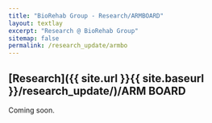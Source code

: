 ```yaml
---
title: "BioRehab Group - Research/ARMBOARD"
layout: textlay
excerpt: "Research @ BioRehab Group"
sitemap: false
permalink: /research_update/armbo
---
```


## [Research]({{ site.url }}{{ site.baseurl }}/research_update/)/ARM BOARD

Coming soon.
